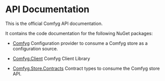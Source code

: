 # API Documentation

This is the official Comfyg API documentation.

It contains the code documentation for the following NuGet packages:

- [Comfyg](https://nuget.org/packages/Comfyg)
  Configuration provider to consume a Comfyg store as a configuration source.

- [Comfyg.Client](https://nuget.org/packages/Comfyg.Client)
  Comfyg Client Library

- [Comfyg.Store.Contracts](https://nuget.org/packages/Comfyg.Store.Contracts)
  Contract types to consume the Comfyg store API.
